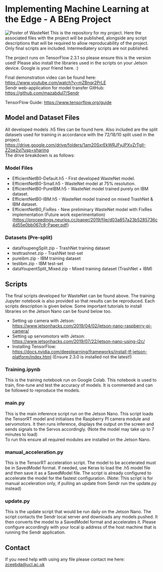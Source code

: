 # Implementing Machine Learning at the Edge - A BEng Project
![Poster of WasteNet](https://github.com/mazabdul7/AtTheEdge/blob/main/presentatinPIC.png)
This is the repository for my project. Here the associated files with the project will be published, alongside any script descriptions that will be required to allow reproducability of the project. Only final scripts are included. Intermediatery scripts are not published.   
  
The project runs on TensorFlow 2.3.1 so please ensure this is the version used! Please also install the libraries used in the scripts on your Jetson device. Google is your friend here. :)    
  
Final demonstration video can be found here: https://www.youtube.com/watch?v=mZBnqr2PrLE  
Sendr web-application for model transfer GitHub: https://github.com/mazabdul7/Sendr    
  
TensorFlow Guide: https://www.tensorflow.org/guide

## Model and Dataset Files
All developed models .h5 files can be found here. Also included are the split datasets used for training in accordance with the 72/18/10 split used in the project.  
https://drive.google.com/drive/folders/1am20SxrEkWRJFyJPXvZrTgII-ZZoe2yj?usp=sharing    
The drive breakdown is as follows: 
### Model Files
- EfficientNetB0-Default.h5 - First developed WasteNet model.
- EfficientNetB0-Small.h5 - WasteNet model at 75% resolution.
- EfficientNetB0-PureIBM.h5 - WasteNet model trained purely on IBM dataset.
- EfficientNetB0-IBM.h5 - WasteNet model trained on mixed TrashNet & IBM dataset.
- EfficientNetB0_FixRes - New preliminary WasteNet model with FixRes implementation (Future work experimentation) (https://proceedings.neurips.cc/paper/2019/file/d03a857a23b5285736c4d55e0bb067c8-Paper.pdf)
### Datasets (Pre-split)
- dataYoupengSplit.zip - TrashNet training dataset
- testtrashnet.zip - TrashNet test-set
- pureibm.zip - IBM training dataset
- testibm.zip - IBM test-set
- dataYoupentSplit_Mixed.zip - Mixed training dataset (TrashNet + IBM)

## Scripts
The final scripts developed for WasteNet can be found above. The training Jupyter notebook is also provided so that results can be reproduced. Each scripts description is given below. Some important tutorials to install libraries on the Jetson Nano can be found below too.
- Setting up camera with Jetson: https://www.jetsonhacks.com/2019/04/02/jetson-nano-raspberry-pi-camera/
- Setting up servomotors with Jetson: https://www.jetsonhacks.com/2019/07/22/jetson-nano-using-i2c/
- Installing TensorFlow: https://docs.nvidia.com/deeplearning/frameworks/install-tf-jetson-platform/index.html (Ensure 2.3.0 is installed not the latest!)


### Training.ipynb
This is the training notebook run on Google Colab. This notebook is used to train, fine-tune and test the accuracy of models. It is commented and can be followed to reproduce the models.

### main.py
This is the main inference script run on the Jetson Nano. This script loads the TensorRT model and initialises the Raspberry PI camera module and servomotors. It then runs inference, displays the output on the screen and sends signals to the Servos accordingly. (Note the model may take up to 7 minutes to load)    
To run this ensure all required modules are installed on the Jetson Nano.

### manual_acceleration.py
This is the TensorRT acceleration script. The model to be accelerated must be in SavedModel format. If needed, use Keras to load the .h5 model file and then save it as a SavedModel file. The script is already configured to accelerate the model for the fastest configuration. (Note: This script is for manual acceleration only, if pulling an update from Sendr run the update.py instead)

### update.py
This is the update script that would be run daily on the Jetson Nano. The script contacts the Sendr local server and downloads any models pushed. It then converts the model to a SavedModel format and accelerates it. Please configure accordingly with your local ip address of the host machine that is running the Sendr application. 

## Contact
If you need help with using any file please contact me here: zceebda@ucl.ac.uk
